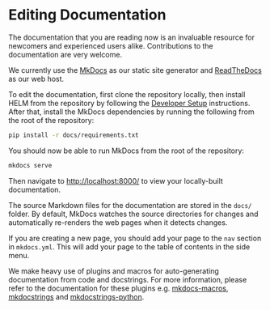 # Editing Documentation

The documentation that you are reading now is an invaluable resource for newcomers and experienced users alike. Contributions to the documentation are very welcome.

We currently use the [MkDocs](https://www.mkdocs.org/) as our static site generator and [ReadTheDocs](https://readthedocs.org/) as our web host.

To edit the documentation, first clone the repository locally, then install HELM from the repository by following the [Developer Setup](developer_setup.md) instructions. After that, install the MkDocs dependencies by running the following from the root of the repository:

```sh
pip install -r docs/requirements.txt
```

You should now be able to run MkDocs from the root of the repository:

```sh
mkdocs serve
```

Then navigate to [http://localhost:8000/](http://localhost:8000/) to view your locally-built documentation.

The source Markdown files for the documentation are stored in the `docs/` folder. By default, MkDocs watches the source directories for changes and automatically re-renders the web pages when it detects changes.

If you are creating a new page, you should add your page to the `nav` section in `mkdocs.yml`. This will add your page to the table of contents in the side menu.

We make heavy use of plugins and macros for auto-generating documentation from code and docstrings. For more information, please refer to the documentation for these plugins e.g. [mkdocs-macros](https://mkdocs-macros-plugin.readthedocs.io/en/latest/), [mkdocstrings](https://mkdocstrings.github.io/python/) and [mkdocstrings-python](https://mkdocstrings.github.io/python/).
